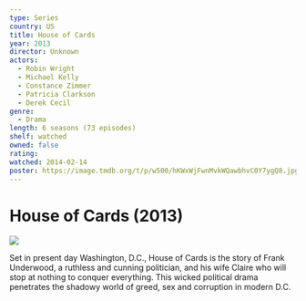 ```yaml
---
type: Series
country: US
title: House of Cards
year: 2013
director: Unknown
actors:
  - Robin Wright
  - Michael Kelly
  - Constance Zimmer
  - Patricia Clarkson
  - Derek Cecil
genre:
  - Drama
length: 6 seasons (73 episodes)
shelf: watched
owned: false
rating:
watched: 2014-02-14
poster: https://image.tmdb.org/t/p/w500/hKWxWjFwnMvkWQawbhvC0Y7ygQ8.jpg
---
```


# House of Cards (2013)

![](https://image.tmdb.org/t/p/w500/hKWxWjFwnMvkWQawbhvC0Y7ygQ8.jpg)

Set in present day Washington, D.C., House of Cards is the story of Frank Underwood, a ruthless and cunning politician, and his wife Claire who will stop at nothing to conquer everything. This wicked political drama penetrates the shadowy world of greed, sex and corruption in modern D.C.